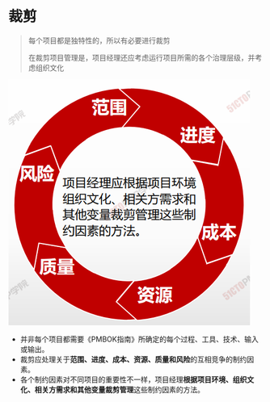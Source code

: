 # 裁剪

> 每个项目都是独特性的，所以有必要进行裁剪
>
> 
>
> 在裁剪项目管理是，项目经理还应考虑运行项目所需的各个治理层级，并考虑组织文化

![image-20210210153341838](assets/image-20210210153341838.png)



- 并非每个项目都需要《PMBOK指南》所确定的每个过程、工具、技术、输入或输出。
- 裁剪应处理关于**范围、进度、成本、资源、质量和风险**的互相竞争的制约因素。
- 各个制约因素对不同项目的重要性不一样，项目经理**根据项目环境、组织文化、相关方需求和其他变量裁剪管理**这些制约因素的方法。

